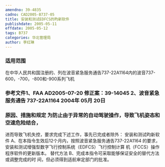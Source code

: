 ```yaml
---
amendno: 39-4835
cadno: CAD2005-B737-05
title: 安装和测试EDFCS的昀新软件
publishdate: 2005-05-11
effdate: 2005-05-12
tags: B737
categories: 华北管理局
author: 李红琳
---
```


### 适用范围 
在中华人民共和国注册的、列在波音紧急服务通告737-22A1164内的波音737-600，-700，-800和-900系列飞机

### 参考文件1、FAA AD2005-07-20    修正案：39-14045 2、波音紧急服务通告 737-22A1164 2004年 05月 20日

### 原因、措施和规定 为防止由于异常的自动驾驶操作，导致飞机姿态和空速危险结合，
进而导致飞机失控，要求完成下述工作，事先已完成者除外：     安装和测试昀新软件  A、在本指令生效后12个月内，按照波音紧急服务通告737-22A1164
的要求，安装和测试增强型数字飞行控制系统（EDFCS）飞行控制计算
机（FCCS）操作程序软件的更新版本。    替代方法     B、完成本指令可采取能够保证安全的替代方法或调整完成的时
间，但必须得到适航审定部门的批准。
